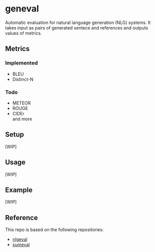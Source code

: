 # geneval
Automatic evaluation for natural language generation (NLG) systems.
It takes input as pairs of generated sentece and references and outputs values of metrics.

## Metrics

### Implemented
- BLEU
- Distinct-N

### Todo
- METEOR
- ROUGE
- CIDEr  
and more

## Setup
[WIP]

## Usage
[WIP]

## Example
[WIP]

## Reference
This repo is based on the following repositories:
- [nlgeval](https://github.com/Maluuba/nlg-eval)
- [sumeval](https://github.com/chakki-works/sumeval)